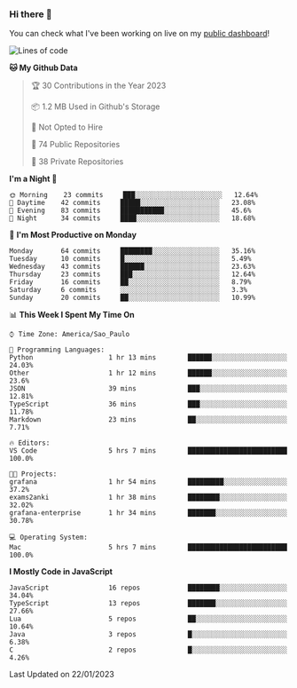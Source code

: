 ### Hi there 👋

<!--
**guicaulada/guicaulada** is a ✨ _special_ ✨ repository because its `README.md` (this file) appears on your GitHub profile.

Here are some ideas to get you started:

- 🔭 I’m currently working on ...
- 🌱 I’m currently learning ...
- 👯 I’m looking to collaborate on ...
- 🤔 I’m looking for help with ...
- 💬 Ask me about ...
- 📫 How to reach me: ...
- 😄 Pronouns: ...
- ⚡ Fun fact: ...
-->

You can check what I've been working on live on my [public dashboard](https://guicaulada.grafana.net/public-dashboards/e00f2ad838544b02826e8c075c05df45?orgId=1&refresh=30s)!

<!--START_SECTION:waka-->
![Lines of code](https://img.shields.io/badge/From%20Hello%20World%20I%27ve%20Written-45552%20lines%20of%20code-blue)

**🐱 My Github Data** 

> 🏆 30 Contributions in the Year 2023
 > 
> 📦 1.2 MB Used in Github's Storage 
 > 
> 🚫 Not Opted to Hire
 > 
> 📜 74 Public Repositories 
 > 
> 🔑 38 Private Repositories  
 > 
**I'm a Night 🦉** 

```text
🌞 Morning    23 commits     ███░░░░░░░░░░░░░░░░░░░░░░   12.64% 
🌆 Daytime    42 commits     █████░░░░░░░░░░░░░░░░░░░░   23.08% 
🌃 Evening    83 commits     ███████████░░░░░░░░░░░░░░   45.6% 
🌙 Night      34 commits     ████░░░░░░░░░░░░░░░░░░░░░   18.68%

```
📅 **I'm Most Productive on Monday** 

```text
Monday       64 commits     ████████░░░░░░░░░░░░░░░░░   35.16% 
Tuesday      10 commits     █░░░░░░░░░░░░░░░░░░░░░░░░   5.49% 
Wednesday    43 commits     ██████░░░░░░░░░░░░░░░░░░░   23.63% 
Thursday     23 commits     ███░░░░░░░░░░░░░░░░░░░░░░   12.64% 
Friday       16 commits     ██░░░░░░░░░░░░░░░░░░░░░░░   8.79% 
Saturday     6 commits      ░░░░░░░░░░░░░░░░░░░░░░░░░   3.3% 
Sunday       20 commits     ██░░░░░░░░░░░░░░░░░░░░░░░   10.99%

```


📊 **This Week I Spent My Time On** 

```text
⌚︎ Time Zone: America/Sao_Paulo

💬 Programming Languages: 
Python                   1 hr 13 mins        ██████░░░░░░░░░░░░░░░░░░░   24.03% 
Other                    1 hr 12 mins        ██████░░░░░░░░░░░░░░░░░░░   23.6% 
JSON                     39 mins             ███░░░░░░░░░░░░░░░░░░░░░░   12.81% 
TypeScript               36 mins             ███░░░░░░░░░░░░░░░░░░░░░░   11.78% 
Markdown                 23 mins             ██░░░░░░░░░░░░░░░░░░░░░░░   7.71%

🔥 Editors: 
VS Code                  5 hrs 7 mins        █████████████████████████   100.0%

🐱‍💻 Projects: 
grafana                  1 hr 54 mins        █████████░░░░░░░░░░░░░░░░   37.2% 
exams2anki               1 hr 38 mins        ████████░░░░░░░░░░░░░░░░░   32.02% 
grafana-enterprise       1 hr 34 mins        ███████░░░░░░░░░░░░░░░░░░   30.78%

💻 Operating System: 
Mac                      5 hrs 7 mins        █████████████████████████   100.0%

```

**I Mostly Code in JavaScript** 

```text
JavaScript               16 repos            ████████░░░░░░░░░░░░░░░░░   34.04% 
TypeScript               13 repos            ███████░░░░░░░░░░░░░░░░░░   27.66% 
Lua                      5 repos             ██░░░░░░░░░░░░░░░░░░░░░░░   10.64% 
Java                     3 repos             █░░░░░░░░░░░░░░░░░░░░░░░░   6.38% 
C                        2 repos             █░░░░░░░░░░░░░░░░░░░░░░░░   4.26%

```



 Last Updated on 22/01/2023
<!--END_SECTION:waka-->
